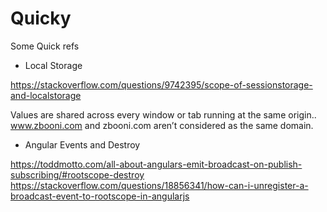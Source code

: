 # Quicky
Some Quick refs

* Local Storage

https://stackoverflow.com/questions/9742395/scope-of-sessionstorage-and-localstorage

Values are shared across every window or tab running at the same origin.. www.zbooni.com and zbooni.com aren’t considered as the same domain.

* Angular Events and Destroy

https://toddmotto.com/all-about-angulars-emit-broadcast-on-publish-subscribing/#rootscope-destroy
https://stackoverflow.com/questions/18856341/how-can-i-unregister-a-broadcast-event-to-rootscope-in-angularjs
